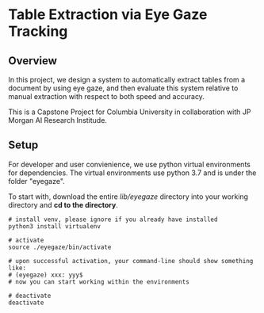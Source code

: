 # Table Extraction via Eye Gaze Tracking
## Overview
In this project, we design a system to automatically extract tables from a document by using eye gaze, and then evaluate this system relative to manual extraction with respect to both speed and accuracy. 

This is a Capstone Project for Columbia University in collaboration with JP Morgan AI Research Institude.

## Setup

For developer and user convienience, we use python virtual environments for dependencies. The virtual environments use python 3.7 and is under the folder "eyegaze".

To start with, download the entire *lib/eyegaze* directory into your working directory and <b>cd to the directory</b>.

```
# install venv, please ignore if you already have installed
python3 install virtualenv

# activate
source ./eyegaze/bin/activate

# upon successful activation, your command-line should show something like:
# (eyegaze) xxx: yyy$ 
# now you can start working within the environments

# deactivate
deactivate
```
